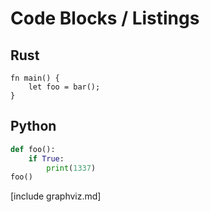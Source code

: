 # Code Blocks / Listings

## Rust

```rust, caption = "\"foo\""
fn main() {
    let foo = bar();
}
```

## Python

```python
def foo():
    if True:
        print(1337)
foo()
```

[include graphviz.md]
